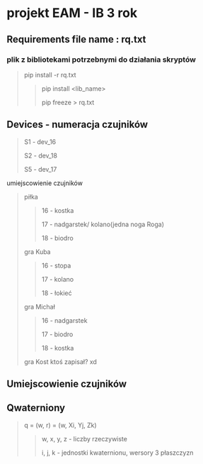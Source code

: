 # projekt EAM - IB 3 rok

## Requirements file name : rq.txt
### plik z bibliotekami potrzebnymi do działania skryptów
> pip install -r rq.txt
> >
> > pip install <lib_name>
> >
> >pip freeze > rq.txt
> >

## Devices - numeracja czujników
> S1 - dev_16
>
> S2 - dev_18
> 
> S5 - dev_17
>
umiejscowienie czujników
>
> piłka
> >
> > 16 - kostka
> > 
> > 17 - nadgarstek/ kolano(jedna noga Roga)
> > 
> > 18 - biodro
> >
> gra Kuba
> >
> > 16 - stopa
> >
> > 17 - kolano
> >
> > 18 - łokieć
> > 
> gra Michał
> >
> > 16 - nadgarstek
> >
> > 17 - biodro
> >
> > 18 - kostka
> >
> gra Kost ktoś zapisał? xd

## Umiejscowienie czujników


## Qwaterniony
> q = (w, r) = (w, Xi, Yj, Zk)
> >
> > w, x, y, z - liczby rzeczywiste
> >
> > i, j, k - jednostki kwaternionu, wersory 3 płaszczyzn
> >
